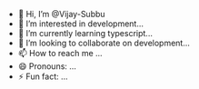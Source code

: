 - 👋 Hi, I’m @Vijay-Subbu
- 👀 I’m interested in development...
- 🌱 I’m currently learning typescript...
- 💞️ I’m looking to collaborate on development...
- 📫 How to reach me ...
- 😄 Pronouns: ...
- ⚡ Fun fact: ...

<!---
Vijay-Subbu/Vijay-Subbu is a ✨ special ✨ repository because its `README.md` (this file) appears on your GitHub profile.
You can click the Preview link to take a look at your changes.
--->
